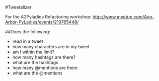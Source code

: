 #Tweetalizer

For the A2Pyladies Refactoring workshop: http://www.meetup.com/Ann-Arbor-PyLadies/events/219765448/

##Does the following:

* read in a tweet
* how many characters are in my tweet
* am I within the limit?
* how many hashtags are there?
* what are the hashtags
* how many @mentions are there
* what are the @mentions
